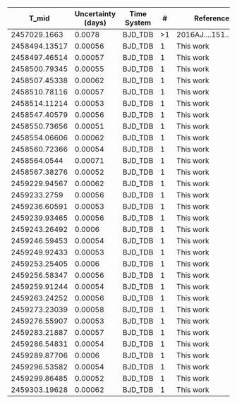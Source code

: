 |T_mid|Uncertainty (days)           |Time System|#                                            |Reference                           |
|-----|-----------------------------|-----------|---------------------------------------------|------------------------------------|
|2457029.1663|0.0078                       |BJD_TDB    |>1                                           |2016AJ....151..138R                 |
|2458494.13517|0.00056                      |BJD_TDB    |1                                            |This work                           |
|2458497.46514|0.00057                      |BJD_TDB    |1                                            |This work                           |
|2458500.79345|0.00055                      |BJD_TDB    |1                                            |This work                           |
|2458507.45338|0.00062                      |BJD_TDB    |1                                            |This work                           |
|2458510.78116|0.00057                      |BJD_TDB    |1                                            |This work                           |
|2458514.11214|0.00053                      |BJD_TDB    |1                                            |This work                           |
|2458547.40579|0.00056                      |BJD_TDB    |1                                            |This work                           |
|2458550.73656|0.00051                      |BJD_TDB    |1                                            |This work                           |
|2458554.06606|0.00062                      |BJD_TDB    |1                                            |This work                           |
|2458560.72366|0.00054                      |BJD_TDB    |1                                            |This work                           |
|2458564.0544|0.00071                      |BJD_TDB    |1                                            |This work                           |
|2458567.38276|0.00052                      |BJD_TDB    |1                                            |This work                           |
|2459229.94567|0.00062                      |BJD_TDB    |1                                            |This work                           |
|2459233.2759|0.00056                      |BJD_TDB    |1                                            |This work                           |
|2459236.60591|0.00053                      |BJD_TDB    |1                                            |This work                           |
|2459239.93465|0.00056                      |BJD_TDB    |1                                            |This work                           |
|2459243.26492|0.0006                       |BJD_TDB    |1                                            |This work                           |
|2459246.59453|0.00054                      |BJD_TDB    |1                                            |This work                           |
|2459249.92433|0.00053                      |BJD_TDB    |1                                            |This work                           |
|2459253.25405|0.0006                       |BJD_TDB    |1                                            |This work                           |
|2459256.58347|0.00056                      |BJD_TDB    |1                                            |This work                           |
|2459259.91244|0.00054                      |BJD_TDB    |1                                            |This work                           |
|2459263.24252|0.00056                      |BJD_TDB    |1                                            |This work                           |
|2459273.23039|0.00058                      |BJD_TDB    |1                                            |This work                           |
|2459276.55907|0.00053                      |BJD_TDB    |1                                            |This work                           |
|2459283.21887|0.00057                      |BJD_TDB    |1                                            |This work                           |
|2459286.54831|0.00054                      |BJD_TDB    |1                                            |This work                           |
|2459289.87706|0.0006                       |BJD_TDB    |1                                            |This work                           |
|2459296.53582|0.00054                      |BJD_TDB    |1                                            |This work                           |
|2459299.86485|0.00052                      |BJD_TDB    |1                                            |This work                           |
|2459303.19628|0.00062                      |BJD_TDB    |1                                            |This work                           |
